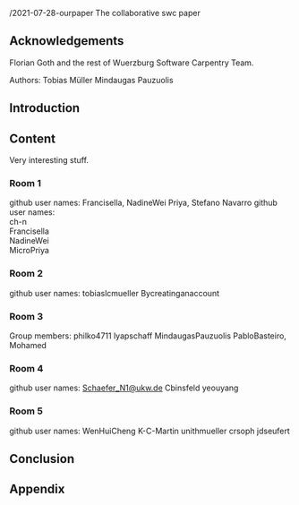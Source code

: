 /2021-07-28-ourpaper
The collaborative swc paper

## Acknowledgements

Florian Goth and the rest of Wuerzburg Software Carpentry Team.

Authors: 
Tobias Müller Mindaugas Pauzuolis


## Introduction

## Content
Very interesting stuff.

### Room 1
github user names: Francisella, NadineWei Priya, Stefano Navarro
github user names:<br>
ch-n<br>
Francisella <br>
NadineWei<br>
MicroPriya

### Room 2
github user names:
tobiaslcmueller
Bycreatinganaccount

### Room 3
Group members: philko4711 lyapschaff MindaugasPauzuolis PabloBasteiro, Mohamed


### Room 4
github user names:
Schaefer_N1@ukw.de
Cbinsfeld
yeouyang

### Room 5
github user names: WenHuiCheng K-C-Martin unithmueller crsoph jdseufert

## Conclusion

## Appendix
